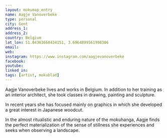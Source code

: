 ```yaml
---
layout: mokumap_entry
name: Aagje Vanoverbeke
type: personal
city: Gent
address_1: 
address_2:
country: Belgium
lat_lon: 51.04363660434151, 3.6964899561998306
email:
web:
instagram: https://www.instagram.com/aagjevanoverbeke
facebook:
youtube:
linked_in:
tags: [artist, mokublad]
---
```

Aagje Vanoverbeke lives and works in Belgium. In addition to her training as an interior architect, she took classes in drawing, painting and sculpture. 

In recent years she has focused mainly on graphics in which she developed a great interest in Japanese woodcut. 

In the almost ritualistic and enduring nature of the mokuhanga, Aagje finds the perfect materialization of the sense of stillness she experiences and seeks when observing a landscape.